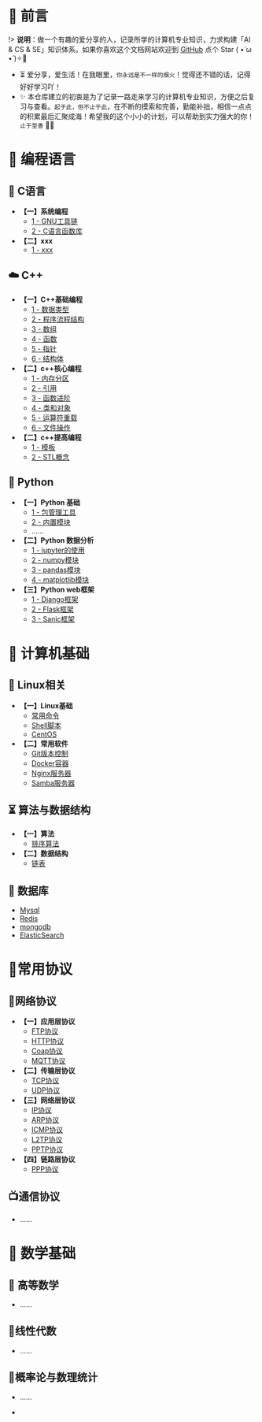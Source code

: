 # 🎨 前言

!> <b>说明</b>：做一个有趣的爱分享的人，记录所学的计算机专业知识，力求构建「AI & CS & SE」知识体系。如果你喜欢这个文档网站欢迎到 [GitHub](https://github.com/m5xhsy/NoteBook) 点个 Star ( •̀ ω •́ )✧🔑

* ⏳ 爱分享，爱生活！在我眼里，`你永远是不一样的烟火`！觉得还不错的话，记得好好学习吖！
* ✨ 本仓库建立的初衷是为了记录一路走来学习的计算机专业知识，方便之后复习与查看。`起于此，但不止于此`，在不断的摸索和完善，勤能补拙，相信一点点的积累最后汇聚成海！希望我的这个小小的计划，可以帮助到实力强大的你！`止于至善`  🧡🧡



# 🍵 编程语言

##  👿 C语言

- **【一】系统编程**
  - [1 - GNU工具链](note/C/系统编程/GNU工具链.md)
  - [2 - C语言函数库](note/C/系统编程/C语言函数库目录.md)
- **【二】xxx**
  - [1 - xxx]()

## ☁️ C++

- **【一】C++基础编程**
  - [1 - 数据类型]()
  - [2 - 程序流程结构]()
  - [3 - 数组]()
  - [4 - 函数]() 
  - [5 - 指针](note/C++/C++基础编程/指针.md)
  - [6 - 结构体](note/C++/C++基础编程/结构体.md)
- **【二】c++核心编程**
  - [1 - 内存分区](note/C++/C++核心编程/内存分区.md)
  - [2 - 引用](note/C++/C++核心编程/引用.md)
  - [3 - 函数进阶](note/C++/C++核心编程/函数进阶.md)
  - [4 - 类和对象](note/C++/C++核心编程/类和对象.md)
  - [5 - 运算符重载](note/C++/C++核心编程/运算符重载.md)
  - [6 - 文件操作](note/C++/C++核心编程/文件操作.md)
- **【二】c++提高编程**
  - [1 - 模板](note/C++/C++提高编程/模板.md)
  - [2 - STL概念](note/C++/C++提高编程/STL概念.md)

## 🐍 Python

- **【一】Python 基础**
  - [1 - 包管理工具]()
  - [2 - 内置模块](note/Pyhton/Python基础/模块/)
  - ......
- **【二】Python 数据分析**  
  - [1 - jupyter的使用]()
  - [2 - numpy模块]()
  - [3 - pandas模块]()
  - [4 - matplotlib模块]()
- **【三】Python web框架**
  - [1 - Django框架](note/Python/PythonWeb框架/Django/)
  - [2 - Flask框架](note/Python/PythonWeb框架/Flask/Flask.md)
  - [3 - Sanic框架]()

# 🚀 计算机基础

## 🏡 Linux相关

- **【一】Linux基础**
  - [常用命令](note/操作系统/常用命令.md)
  - [Shell脚本](note/操作系统/Shell脚本.md)
  - [CentOS](note/操作系统/CentOS.md)
- **【二】常用软件**
  - [Git版本控制]()
  - [Docker容器]()
  - [Nginx服务器]()
  - [Samba服务器]()

## ⏳ 算法与数据结构

- **【一】算法**
  - [排序算法]()
- **【二】数据结构**
  - [链表]()

## 📜 数据库
- [Mysql]()
- [Redis]()
- [mongodb]()
- [ElasticSearch]()

# 🎲常用协议

## 🎃网络协议

- **【一】应用层协议**
  - [FTP协议]()
  - [HTTP协议]()
  - [Coap协议]()
  - [MQTT协议]()
- **【二】传输层协议**
  - [TCP协议]()
  - [UDP协议]()
- **【三】网络层协议**
  - [IP协议]()
  - [ARP协议]()
  - [ICMP协议]()
  - [L2TP协议]()
  - [PPTP协议]()
- **【四】链路层协议**
  - [PPP协议]()

## 📺通信协议

- ......

# 📘 数学基础

## 🐼 高等数学

- ......

## 🐷线性代数

- ......

## 🐹概率论与数理统计

- ......

- 









